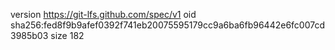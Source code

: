 version https://git-lfs.github.com/spec/v1
oid sha256:fed8f9b9afef0392f741eb20075595179cc9a6ba6fb96442e6fc007cd3985b03
size 182
